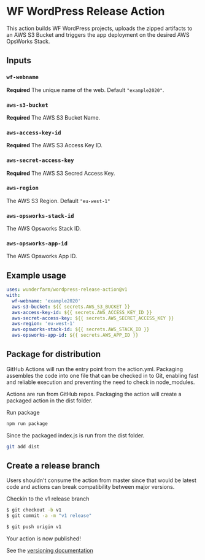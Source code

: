 # WF WordPress Release Action

This action builds WF WordPress projects, uploads the zipped artifacts to an AWS S3 Bucket and triggers the app deployment on the desired AWS OpsWorks Stack.

## Inputs

### `wf-webname`
**Required** The unique name of the web. Default `"example2020"`.  

### `aws-s3-bucket`
**Required** The AWS S3 Bucket Name.  

### `aws-access-key-id`
**Required** The AWS S3 Access Key ID.  

### `aws-secret-access-key`
**Required** The AWS S3 Secred Access Key.  

### `aws-region`
The AWS S3 Region. Default `"eu-west-1"`  

### `aws-opsworks-stack-id`
The AWS Opsworks Stack ID.  

### `aws-opsworks-app-id`
The AWS Opsworks App ID.  

## Example usage
```yaml
uses: wunderfarm/wordpress-release-action@v1
with:
  wf-webname: 'example2020'
  aws-s3-bucket: ${{ secrets.AWS_S3_BUCKET }}
  aws-access-key-id: ${{ secrets.AWS_ACCESS_KEY_ID }}
  aws-secret-access-key: ${{ secrets.AWS_SECRET_ACCESS_KEY }}
  aws-region: 'eu-west-1'
  aws-opsworks-stack-id: ${{ secrets.AWS_STACK_ID }}
  aws-opsworks-app-id: ${{ secrets.AWS_APP_ID }}
```

## Package for distribution

GitHub Actions will run the entry point from the action.yml. Packaging assembles the code into one file that can be checked in to Git, enabling fast and reliable execution and preventing the need to check in node_modules.

Actions are run from GitHub repos.  Packaging the action will create a packaged action in the dist folder.

Run package

```bash
npm run package
```

Since the packaged index.js is run from the dist folder.

```bash
git add dist
```

## Create a release branch

Users shouldn't consume the action from master since that would be latest code and actions can break compatibility between major versions.

Checkin to the v1 release branch

```bash
$ git checkout -b v1
$ git commit -a -m "v1 release"
```

```bash
$ git push origin v1
```

Your action is now published!

See the [versioning documentation](https://github.com/actions/toolkit/blob/master/docs/action-versioning.md)